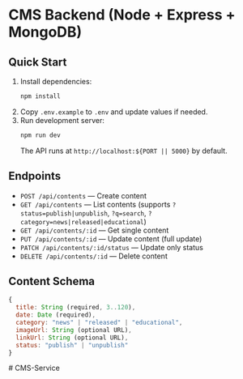 # CMS Backend (Node + Express + MongoDB)

## Quick Start
1. Install dependencies:
   ```bash
   npm install
   ```
2. Copy `.env.example` to `.env` and update values if needed.
3. Run development server:
   ```bash
   npm run dev
   ```
   The API runs at `http://localhost:${PORT || 5000}` by default.

## Endpoints
- `POST /api/contents` — Create content
- `GET /api/contents` — List contents (supports `?status=publish|unpublish`, `?q=search`, `?category=news|released|educational`)
- `GET /api/contents/:id` — Get single content
- `PUT /api/contents/:id` — Update content (full update)
- `PATCH /api/contents/:id/status` — Update only status
- `DELETE /api/contents/:id` — Delete content

## Content Schema
```js
{
  title: String (required, 3..120),
  date: Date (required),
  category: "news" | "released" | "educational",
  imageUrl: String (optional URL),
  linkUrl: String (optional URL),
  status: "publish" | "unpublish"
}
```
#   C M S - S e r v i c e  
 